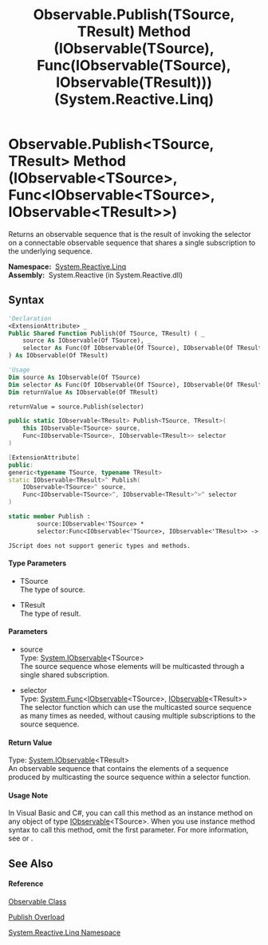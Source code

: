 ﻿---
title: Observable.Publish(TSource, TResult) Method (IObservable(TSource), Func(IObservable(TSource), IObservable(TResult))) (System.Reactive.Linq)
TOCTitle: Publish(TSource, TResult) Method (IObservable(TSource), Func(IObservable(TSource), IObservable(TResult)))
ms:assetid: M:System.Reactive.Linq.Observable.Publish``2(System.IObservable{``0},System.Func{System.IObservable{``0},System.IObservable{``1}})
ms:mtpsurl: https://msdn.microsoft.com/en-us/library/Hh229147(v=VS.103)
ms:contentKeyID: 36068563
ms.date: 06/28/2011
mtps_version: v=VS.103
dev_langs:
- vb
- csharp
- c++
- fsharp
- jscript
---

# Observable.Publish\<TSource, TResult\> Method (IObservable\<TSource\>, Func\<IObservable\<TSource\>, IObservable\<TResult\>\>)

Returns an observable sequence that is the result of invoking the selector on a connectable observable sequence that shares a single subscription to the underlying sequence.

**Namespace:**  [System.Reactive.Linq](hh211929\(v=vs.103\).md)  
**Assembly:**  System.Reactive (in System.Reactive.dll)

## Syntax

``` vb
'Declaration
<ExtensionAttribute> _
Public Shared Function Publish(Of TSource, TResult) ( _
    source As IObservable(Of TSource), _
    selector As Func(Of IObservable(Of TSource), IObservable(Of TResult)) _
) As IObservable(Of TResult)
```

``` vb
'Usage
Dim source As IObservable(Of TSource)
Dim selector As Func(Of IObservable(Of TSource), IObservable(Of TResult))
Dim returnValue As IObservable(Of TResult)

returnValue = source.Publish(selector)
```

``` csharp
public static IObservable<TResult> Publish<TSource, TResult>(
    this IObservable<TSource> source,
    Func<IObservable<TSource>, IObservable<TResult>> selector
)
```

``` c++
[ExtensionAttribute]
public:
generic<typename TSource, typename TResult>
static IObservable<TResult>^ Publish(
    IObservable<TSource>^ source, 
    Func<IObservable<TSource>^, IObservable<TResult>^>^ selector
)
```

``` fsharp
static member Publish : 
        source:IObservable<'TSource> * 
        selector:Func<IObservable<'TSource>, IObservable<'TResult>> -> IObservable<'TResult> 
```

``` jscript
JScript does not support generic types and methods.
```

#### Type Parameters

  - TSource  
    The type of source.

<!-- end list -->

  - TResult  
    The type of result.

#### Parameters

  - source  
    Type: [System.IObservable](https://msdn.microsoft.com/en-us/library/Dd990377)\<TSource\>  
    The source sequence whose elements will be multicasted through a single shared subscription.  

<!-- end list -->

  - selector  
    Type: [System.Func](https://msdn.microsoft.com/en-us/library/Bb549151)\<[IObservable](https://msdn.microsoft.com/en-us/library/Dd990377)\<TSource\>, [IObservable](https://msdn.microsoft.com/en-us/library/Dd990377)\<TResult\>\>  
    The selector function which can use the multicasted source sequence as many times as needed, without causing multiple subscriptions to the source sequence.  

#### Return Value

Type: [System.IObservable](https://msdn.microsoft.com/en-us/library/Dd990377)\<TResult\>  
An observable sequence that contains the elements of a sequence produced by multicasting the source sequence within a selector function.  

#### Usage Note

In Visual Basic and C\#, you can call this method as an instance method on any object of type [IObservable](https://msdn.microsoft.com/en-us/library/Dd990377)\<TSource\>. When you use instance method syntax to call this method, omit the first parameter. For more information, see [](https://msdn.microsoft.com/en-us/library/Bb384936) or [](https://msdn.microsoft.com/en-us/library/Bb383977).

## See Also

#### Reference

[Observable Class](hh244252\(v=vs.103\).md)

[Publish Overload](hh229799\(v=vs.103\).md)

[System.Reactive.Linq Namespace](hh211929\(v=vs.103\).md)

